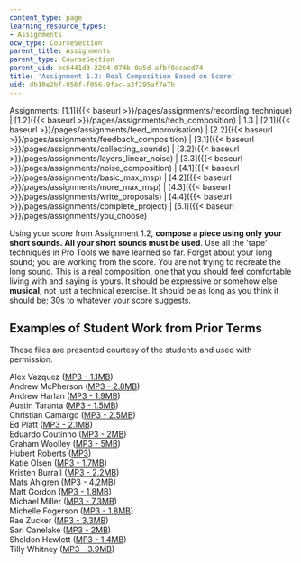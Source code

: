 ```yaml
---
content_type: page
learning_resource_types:
- Assignments
ocw_type: CourseSection
parent_title: Assignments
parent_type: CourseSection
parent_uid: bc6441d3-2204-074b-0a5d-afbf0acacd74
title: 'Assignment 1.3: Real Composition Based on Score'
uid: db10e2bf-856f-f056-9fac-a2f295af7e7b
---
```


  

Assignments: [1.1]({{< baseurl >}}/pages/assignments/recording_technique) | [1.2]({{< baseurl >}}/pages/assignments/tech_composition) | 1.3 | [2.1]({{< baseurl >}}/pages/assignments/feed_improvisation) | [2.2]({{< baseurl >}}/pages/assignments/feedback_composition) | [3.1]({{< baseurl >}}/pages/assignments/collecting_sounds) | [3.2]({{< baseurl >}}/pages/assignments/layers_linear_noise) | [3.3]({{< baseurl >}}/pages/assignments/noise_composition) | [4.1]({{< baseurl >}}/pages/assignments/basic_max_msp) | [4.2]({{< baseurl >}}/pages/assignments/more_max_msp) | [4.3]({{< baseurl >}}/pages/assignments/write_proposals) | [4.4]({{< baseurl >}}/pages/assignments/complete_project) | [5.1]({{< baseurl >}}/pages/assignments/you_choose)

  

Using your score from Assignment 1.2, **compose a piece using only your short sounds. All your short sounds must be used**. Use all the 'tape' techniques in Pro Tools we have learned so far. Forget about your long sound; you are working from the score. You are not trying to recreate the long sound. This is a real composition, one that you should feel comfortable living with and saying is yours. It should be expressive or somehow else **musical**, not just a technical exercise. It should be as long as you think it should be; 30s to whatever your score suggests.

Examples of Student Work from Prior Terms
-----------------------------------------

These files are presented courtesy of the students and used with permission.

Alex Vazquez ([MP3 - 1.1MB](/ans7870/21m/21m.361/s08/assignments/1.3/alex-1.3.mp3))  
Andrew McPherson ([MP3 - 2.8MB](/ans7870/21m/21m.361/s08/assignments/1.3/andrewm-1.3.mp3))  
Andrew Harlan ([MP3 - 1.9MB](/ans7870/21m/21m.361/s08/assignments/1.3/andrewh-1.3.mp3))  
Austin Taranta ([MP3 - 1.5MB](/ans7870/21m/21m.361/s08/assignments/1.3/austin-1.3.mp3))  
Christian Camargo ([MP3 - 2.5MB](/ans7870/21m/21m.361/s08/assignments/1.3/christian-1.3.mp3))  
Ed Platt ([MP3 - 2.1MB](/ans7870/21m/21m.361/s08/assignments/1.3/ed-1.3.mp3))  
Eduardo Coutinho ([MP3 - 2MB](/ans7870/21m/21m.361/s08/assignments/1.3/eduardo-1.3.mp3))  
Graham Woolley ([MP3 - 5MB](/ans7870/21m/21m.361/s08/assignments/1.3/graham-1.3.mp3))  
Hubert Roberts ([MP3](/ans7870/21m/21m.361/s08/assignments/1.3/hubert-1.3.mp3))  
Katie Olsen ([MP3 - 1.7MB](/ans7870/21m/21m.361/s08/assignments/1.3/katie-1.3.mp3))  
Kristen Burrall ([MP3 - 2.2MB](/ans7870/21m/21m.361/s08/assignments/1.3/kristen-1.3.mp3))  
Mats Ahlgren ([MP3 - 4.2MB](/ans7870/21m/21m.361/s08/assignments/1.3/mats-1.3.mp3))  
Matt Gordon ([MP3 - 1.8MB](/ans7870/21m/21m.361/s08/assignments/1.3/matt-1.3.mp3))  
Michael Miller ([MP3 - 7.3MB](/ans7870/21m/21m.361/s08/assignments/1.3/michael-1.3.mp3))  
Michelle Fogerson ([MP3 - 1.8MB](/ans7870/21m/21m.361/s08/assignments/1.3/michelle-1.3.mp3))  
Rae Zucker ([MP3 - 3.3MB](/ans7870/21m/21m.361/s08/assignments/1.3/rae-1.3.mp3))  
Sari Canelake ([MP3 - 2MB](/ans7870/21m/21m.361/s08/assignments/1.3/sari-1.3.mp3))  
Sheldon Hewlett ([MP3 - 1.4MB](/ans7870/21m/21m.361/s08/assignments/1.3/sheldon-1.3.mp3))  
Tilly Whitney ([MP3 - 3.9MB](/ans7870/21m/21m.361/s08/assignments/1.3/tilly-1.3.mp3))